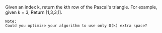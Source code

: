 Given an index k, return the kth row of the Pascal's triangle.
For example, given k = 3,
Return [1,3,3,1].
```
Note:
Could you optimize your algorithm to use only O(k) extra space?